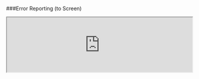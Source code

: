 ###Error Reporting (to Screen)
<iframe width="100%" onload="resizeIframe(this)" src="http://127.0.0.1:8888/php-error-report">
Screenshot needed
</iframe>